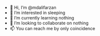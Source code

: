 - 👋 Hi, I’m @mdalifarzan
- 👀 I’m interested in sleeping
- 🌱 I’m currently learning nothing
- 💞️ I’m looking to collaborate on nothing
- 📫 You can reach me by only coincidence

<!---
mdalifarzan/mdalifarzan is a ✨ special ✨ repository because its `README.md` (this file) appears on your GitHub profile.
You can click the Preview link to take a look at your changes.
--->
